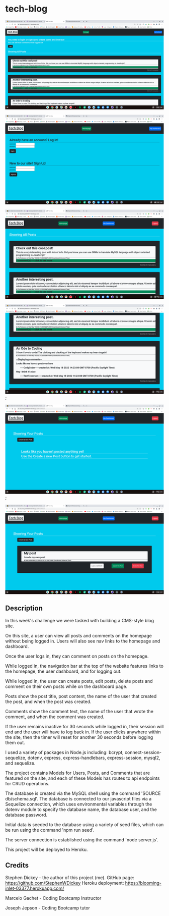 # tech-blog


![screenshot of project](./public/assets/homepage-logged-out.png)

![screenshot of project](./public/assets/log-in.png)

![screenshot of project](./public/assets/homepage-logged-in.png)

![screenshot of project](./public/assets/show-comments.png);

![screenshot of project](./public/assets/dashboard-no-post.png);

![screenshot of project](./public/assets/dashboard-post.png)


## Description 

In this week's challenge we were tasked with building a CMS-style blog site. 

On this site, a user can view all posts and comments on the homepage without being logged in. Users will also see nav links to the homepage and dashboard.

Once the user logs in, they can comment on posts on the homepage. 

While logged in, the navigation bar at the top of the website features links to the homepage, the user dashboard, and for logging out.

While logged in, the user can create posts, edit posts, delete posts and comment on their own posts while on the dashboard page. 

Posts show the post title, post content, the name of the user that created the post, and when the post was created. 

Comments show the comment text, the name of the user that wrote the comment, and when the comment was created. 

If the user remains inactive for 30 seconds while logged in, their session will end and the user will have to log back in. If the user clicks anywhere within the site, then the timer will reset for another 30 seconds before logging them out.

I used a variety of packages in Node.js including: bcrypt, connect-session-sequelize, dotenv, express, express-handlebars, express-session, mysql2, and sequelize.

The project contains Models for Users, Posts, and Comments that are featured on the site, and each of these Models has routes to api endpoints for CRUD operations.

The database is created via the MySQL shell using the command 'SOURCE db/schema.sql'. The database is connected to our javascript files via a Sequelize connection, which uses environmental variables through the dotenv module to specify the database name, the database user, and the database password.

Initial data is seeded to the database using a variety of seed files, which can be run using the command 'npm run seed'.

The server connection is established using the command 'node server.js'.

This project will be deployed to Heroku.


## Credits

Stephen Dickey - the author of this project (me).
GitHub page: https://github.com/StephenWDickey
Heroku deployment: https://blooming-inlet-03377.herokuapp.com/

Marcelo Gachet - Coding Bootcamp Instructor

Joseph Jepson - Coding Bootcamp tutor